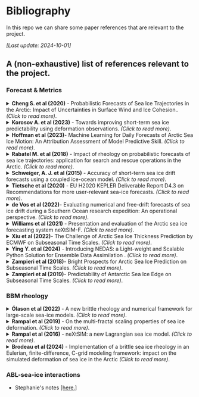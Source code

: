 # Bibliography
In this repo we can share some paper references that are relevant to the project.

_[Last update: 2024-10-01]_

## A (non-exhaustive) list of references relevant to the project.

### Forecast & Metrics
<!-- -------------- Paper ------------------ -->
<details>
<summary><strong> Cheng S. et al (2020)</strong> - Probabilistic Forecasts of Sea Ice Trajectories in the Arctic: Impact of Uncertainties in Surface Wind and Ice Cohesion.. <i>(Click to read more)</i>.</summary>

* 
* Oceans, 2020, 1 (4), pp.326 - 342..
* [https://doi.org/oceans1040022](https://doi.org/10.3390/oceans1040022)

```
Sukun Cheng, Ali Aydoğdu, Pierre Rampal, Alberto Carrassi, Laurent Bertino. 
Probabilistic Forecasts of Sea Ice Trajectories in the Arctic: Impact of Uncertainties in Surface Wind and Ice Cohesion. Oceans, 2020, 1 (4), pp.326 - 342
```

</details>

<!-- -------------- Paper ------------------ -->
<details>
<summary><strong> Korosov A. et al (2023)</strong> - Towards improving short-term sea ice predictability using deformation observations. <i>(Click to read more)</i>.</summary>

* 
* The Cryosphere, 17, 4223–4240.
* [https://doi.org/tc-17-4223-2023](https://doi.org/10.5194/tc-17-4223-2023)

```
Korosov, A., Rampal, P., Ying, Y., Ólason, E., and Williams, T. Towards improving short-term sea ice predictability using deformation observations, The Cryosphere, 17, 4223–424, 2023.
```

</details>

<!-- -------------- Paper ------------------ -->
<details>
<summary><strong> Hoffman et al (2023)</strong>- Machine Learning for Daily Forecasts of Arctic Sea Ice Motion: An Attribution Assessment of Model Predictive Skill. <i>(Click to read more)</i>.</summary>

* 
* Artif. Intell. Earth Syst., 2, 230004.
*  [https://doi.org/10.1175/AIES-D-23-0004.1](https://doi.org/10.1175/AIES-D-23-0004.1)
```
 Hoffman, L., M. R. Mazloff, S. T. Gille, D. Giglio, C. M. Bitz, P. Heimbach, and K. Matsuyoshi, 2023: Machine Learning for Daily Forecasts of Arctic Sea Ice Motion: An Attribution Assessment of Model Predictive Skill. Artif. Intell. Earth Syst., 2, 230004, https://doi.org/10.1175/AIES-D-23-0004.1.
```
</details>

<!-- -------------- Paper ------------------ -->
<details>
<summary><strong> Rabatel M. et al (2018)</strong> - Impact of rheology on probabilistic forecasts of sea ice trajectories: application for search and rescue operations in the Arctic. <i>(Click to read more)</i>.</summary>

* 
* The Cryosphere, 12, 935–953.
* [https://doi.org/tc-12-935-2018](https://doi.org/10.5194/tc-12-935-2018)

```
Rabatel, M., Rampal, P., Carrassi, A., Bertino, L., and Jones, C. K. R. T.: Impact of rheology on probabilistic forecasts of sea ice trajectories: application for search and rescue operations in the Arctic, The Cryosphere, 12, 935–953, https://doi.org/10.5194/tc-12-935-2018, 2018.
```

</details>

<!-- -------------- Paper ------------------ -->
<details>
<summary><strong> Schweiger, A. J. et al (2015)</strong> - Accuracy of short-term sea ice drift forecasts using a coupled ice-ocean model. <i>(Click to read more)</i>.</summary>

* 
* *J. Geophys. Res. Oceans*, 120, 7827–7841.
* [https://doi.org/2015JC011273](https://doi.org/10.1002/2015JC011273)

```
Schweiger, A. J., and J. Zhang (2015), Accuracy of short-term sea ice drift forecasts using a coupled ice-ocean model, *J. Geophys. Res. Oceans*, 120, 7827–7841, doi: 10.1002/2015JC011273
```
</details>

<!-- -------------- Paper ------------------ -->
<details>
<summary><strong> Tietsche et al (2020)</strong> - EU H2020 KEPLER Deliverable Report D4.3 on Recommendations for more user-relevant sea-ice forecasts. <i>(Click to read more)</i>.</summary>

* 
* EU report.
* [https://doi.org/ftzenodo:oai:zenodo.org:5761695&ved=2ahUKEwiP5Ni4oe2IAxU5VfEDHa2JHdQQFnoECBoQAQ&usg=AOvVaw3weQi32ghpojnBM6ynDbZb](https://www.google.com/url?sa=t&source=web&rct=j&opi=89978449&url=https://openpolar.no/Record/ftzenodo:oai:zenodo.org:5761695&ved=2ahUKEwiP5Ni4oe2IAxU5VfEDHa2JHdQQFnoECBoQAQ&usg=AOvVaw3weQi32ghpojnBM6ynDbZb)

```
Tietsche et al 2020: EU H2020 KEPLER Deliverable Report D4.3 on Recommendations for more user-relevant sea-ice forecasts
```

</details>


<!-- -------------- Paper ------------------ -->
<details>
<summary><strong> de Vos et al (2022)</strong>- Evaluating numerical and free-drift forecasts of sea ice drift during a Southern Ocean research expedition: An operational perspective. <i>(Click to read more)</i>.</summary>

* 
* Journal of Operational Oceanography, 15:3, 187-203.
*  [https://doi.org/10.1080/1755876X.2021.1883293](https://doi.org/10.1080/1755876X.2021.1883293)
```
Marc de Vos, Michael Barnes, Louise C. Biddle, Sebastiaan Swart, Carla- Louise Ramjukadh & Marcello Vichi  (2022). Evaluating numerical and free-drift forecasts of sea ice drift during a Southern Ocean research expedition: An operational perspective. Geophysical Research Letters, 45, 9731–9738.
```
</details>

<!-- -------------- Paper ------------------ -->
<details>
<summary><strong> Williams et al (2021)</strong> - Presentation and evaluation of the Arctic sea ice forecasting system neXtSIM-F. <i>(Click to read more)</i>.</summary>

* 
* The Cryosphere, 15(7), 3207–3227.
* [https://doi.org/10.5194/tc-15-3207-2021](https://doi.org/10.5194/tc-15-3207-2021)

```
Timothy Williams, Anton Korosov, Pierre Rampal, Einar Ólason. Presentation and evaluation of
the Arctic sea ice forecasting system neXtSIM-F. The Cryosphere, 2021, 15 (7), pp.3207 - 3227.
10.5194/tc-15-3207-2021
```
</details>


<!-- -------------- Paper ------------------ -->
<details>
<summary><strong> Xiu et al (2022)</strong>- The Challenge of Arctic Sea Ice Thickness Prediction by ECMWF on Subseasonal Time Scales. <i>(Click to read more)</i>.</summary>

* 
* Geophysical Research Letters, 49, e2021GL097476.
*  [https://doi.org/10.1029/2021GL097476](https://doi.org/10.1029/2021GL097476)
```
Xiu, Y., Luo, H., Yang, Q., Tietsche,
S., Day, J., & Chen, D. (2022). The challenge of Arctic sea ice thickness prediction by ECMWF on subseasonal time scales. Geophysical Research Letters, 49, e2021GL097476.
```
</details>

<!-- -------------- Paper ------------------ -->
<details>
<summary><strong> Ying Y. et al (2024)</strong> - Introducing NEDAS: a Light-weight and Scalable Python Solution for Ensemble Data Assimilation . <i>(Click to read more)</i>.</summary>

* 
* JAMES, submitted.
* [https://doi.org/380571659_Introducing_NEDAS_a_Light-weight_and_Scalable_Python_Solution_for_Ensemble_Data_Assimilation](https://www.researchgate.net/publication/380571659_Introducing_NEDAS_a_Light-weight_and_Scalable_Python_Solution_for_Ensemble_Data_Assimilation)

</details>

<!-- -------------- Paper ------------------ -->
<details>
<summary><strong> Zampieri et al (2018)</strong>- Bright Prospects for Arctic Sea Ice Prediction on Subseasonal Time Scales. <i>(Click to read more)</i>.</summary>

* Assessment of the skill of operational forecast systems in predicting the location of the Arctic sea ice edge, based on the S2S databased (weather-seasonal operational forecast systems)
* Geophysical Research Letters (GRL).
*  [https://doi.org/10.1029/2020JD033610](https://doi.org/10.1029/2018GL079394)
```
Zampieri, L., Goessling, H. F., & Jung, T. (2018). Bright prospects for Arctic
sea ice prediction on subseasonal time scales. Geophysical Research Letters, 45, 9731–9738.
```
</details>

<!-- -------------- Paper ------------------ -->
<details>
<summary><strong> Zampieri et al (2019)</strong>- Predictability of Antarctic Sea Ice Edge on Subseasonal Time Scales. <i>(Click to read more)</i>.</summary>

* Assessment of the skill of operational forecast systems in predicting the location of the Arctic sea ice edge, based on the S2S databased (weather-seasonal operational forecast systems)
* Geophysical Research Letters (GRL).
*  [https://doi.org/10. 1029/2019GL084096](https://doi.org/10. 1029/2019GL084096)
```
Zampieri, L., Goessling, H. F., & Jung, T. (2019). Predictability of Antarctic Sea Ice Edge on Subseasonal Time Scales. Geophysical Research Letters, 46, 9719–9727.
```
</details>

### BBM rheology
<!-- -------------- Paper ------------------ -->
<details>
<summary><strong> Ólason et al (2022)</strong> - A new brittle rheology and numerical framework for large-scale sea-ice models. <i>(Click to read more)</i>.</summary>

* 
* Journal of Advances in Modeling Earth Systems, 14, e2021MS002685.
* [https://doi.org/10.1029/2021MS002685](https://doi.org/10.1029/2021MS002685)

```
Ólason, E., Boutin, G., Korosov, A., Rampal, P., Williams, T., Kimmritz, M., et al. (2022). A new brittle rheology and numerical framework for large-scale sea-ice models. Journal of Advances in Modeling Earth Systems, 14, e2021MS002685.
```
</details>

<!-- -------------- Paper ------------------ -->
<details>
<summary><strong> Rampal et al (2019)</strong> - On the multi-fractal scaling properties of sea ice deformation. <i>(Click to read more)</i>.</summary>

* 
* The Cryosphere, 13, 2457–2474.
* [https://doi.org/10.5194/tc-13-2457-2019](https://doi.org/10.5194/tc-13-2457-2019)

```
Rampal, P., Dansereau, V., Olason, E., Bouillon, S., Williams, T., Korosov, A., and Samaké, A. (2019). On the multi-fractal scaling properties of sea ice deformation. The Cryosphere, 13, 2457–2474. 
```
  
</details>

<!-- -------------- Paper ------------------ -->
<details>
<summary><strong> Rampal et al (2016)</strong> - neXtSIM: a new Lagrangian sea ice model. <i>(Click to read more)</i>.</summary>

* 
* The Cryosphere, 10, 1055–1073.
* [https://doi.org/10.5194/tc-10-1055-2016](https://doi.org/10.5194/tc-10-1055-2016)

```
Rampal, P., Bouillon, S., Ólason, E., and Morlighem, M. (2016). neXtSIM: a new Lagrangian sea ice model. The Cryosphere, 10, 1055–1073. 
```
</details>

<!-- -------------- Paper ------------------ -->
<details>
<summary><strong> Brodeau et al (2024)</strong> - Implementation of a brittle sea ice rheology in an Eulerian, finite-difference, C-grid modeling framework: impact on the simulated deformation of sea ice in the Arctic  <i>(Click to read more)</i>.</summary>

* 
* Geosci. Model Dev., 17, 6051–6082, 2024
* [https://doi.org/10.5194/gmd-17-6051-2024](https://doi.org/10.5194/gmd-17-6051-2024)

```
 Laurent Brodeau, Pierre Rampal, Einar Ólason, and Véronique Dansereau, Implementation of a brittle sea ice rheology in an Eulerian, finite-difference, C-grid modeling framework: impact on the simulated deformation of sea ice in the Arctic. Geosci. Model Dev., 17, 6051–6082, 2024. 
```
</details>

### ABL-sea-ice interactions
- Stephanie's notes [[here.]](https://github.com/stephanieleroux/SEA-ICE-notes/blob/main/biblio-ABL-interaction.md)


